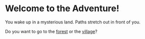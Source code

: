 <!-- Markdown - Hard -->

<!-- TODO: Create Interactive Adventure Game using Markdown -->
# Welcome to the Adventure!

You wake up in a mysterious land. Paths stretch out in front of you.

Do you want to go to the [forest](forest.md) or the [village](village.md)?
